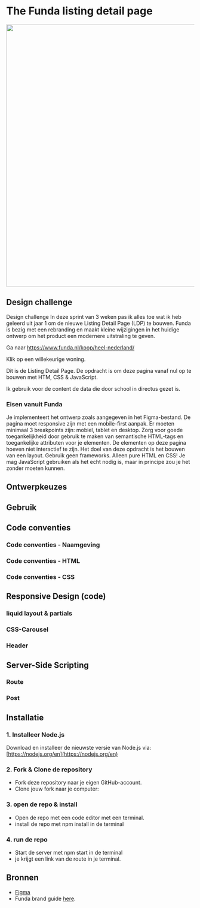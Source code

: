 # The Funda listing detail page

<img src="https://github.com/user-attachments/assets/facf33cb-832f-4edb-aade-5c35b5c4af85" height=700>



## Design challenge

Design challenge
In deze sprint van 3 weken pas ik alles toe wat ik heb geleerd uit jaar 1 om de nieuwe Listing Detail Page (LDP) te bouwen. 
Funda is bezig met een rebranding en maakt kleine wijzigingen in het huidige ontwerp om het product een modernere uitstraling te geven.

Ga naar https://www.funda.nl/koop/heel-nederland/

Klik op een willekeurige woning.

Dit is de Listing Detail Page. De opdracht is om deze pagina vanaf nul op te bouwen met HTM, CSS & JavaScript.

Ik gebruik voor de content de data die door school in directus gezet is.

### Eisen vanuit Funda
Je implementeert het ontwerp zoals aangegeven in het Figma-bestand.
De pagina moet responsive zijn met een mobile-first aanpak. Er moeten minimaal 3 breakpoints zijn: mobiel, tablet en desktop.
Zorg voor goede toegankelijkheid door gebruik te maken van semantische HTML-tags en toegankelijke attributen voor je elementen.
De elementen op deze pagina hoeven niet interactief te zijn. Het doel van deze opdracht is het bouwen van een layout.
Gebruik geen frameworks. Alleen pure HTML en CSS! Je mag JavaScript gebruiken als het echt nodig is, maar in principe zou je het zonder moeten kunnen.


## Ontwerpkeuzes


## Gebruik




## Code conventies


### Code conventies - Naamgeving


### Code conventies - HTML


### Code conventies - CSS


## Responsive Design (code)

### liquid layout & partials

### CSS-Carousel

### Header


## Server-Side Scripting

### Route

### Post



## Installatie

### 1. Installeer Node.js

Download en installeer de nieuwste versie van Node.js via:  
[https://nodejs.org/en](https://nodejs.org/en)

### 2. Fork & Clone de repository

- Fork deze repository naar je eigen GitHub-account.
- Clone jouw fork naar je computer:

### 3. open de repo & install
- Open de repo met een code editor met een terminal.
- install de repo met npm install in de terminal

### 4. run de repo
- Start de server met npm start in de terminal
- je krijgt een link van de route in je terminal.
  
## Bronnen
 * [Figma](https://www.figma.com/design/ZV3q9GITY3nRVlvbRPhRtd/Listing-Detail-Page?node-id=0-1&t=5iAdwvexTyLnu5tm-1)
 * Funda brand guide [here](https://brand.funda.nl/).
